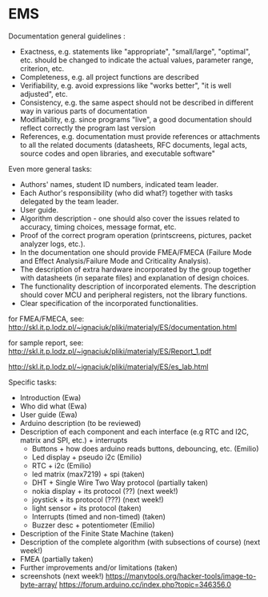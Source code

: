 # EMS

Documentation general guidelines : 

- Exactness, e.g. statements like "appropriate", "small/large", "optimal", etc. should be changed to indicate the actual values, parameter range, criterion, etc.
- Completeness, e.g. all project functions are described
- Verifiability, e.g. avoid expressions like "works better", "it is well adjusted", etc.
- Consistency, e.g. the same aspect should not be described in different way in various parts of documentation
- Modifiability, e.g. since programs "live", a good documentation should reflect correctly the program last version
- References, e.g. documentation must provide references or attachments to all the related documents (datasheets, RFC documents, legal acts, source codes and open libraries, and executable software"


Even more general tasks:

- Authors' names, student ID numbers, indicated team leader.
- Each Author's responsibility (who did what?) together with tasks delegated by the team leader.
- User guide.
- Algorithm description - one should also cover the issues related to accuracy, timing choices, message format, etc. 
- Proof of the correct program operation (printscreens, pictures, packet analyzer logs, etc.).
- In the documentation one should provide FMEA/FMECA (Failure Mode and Effect Analysis/Failure Mode and Criticality Analysis).
- The description of extra hardware incorporated by the group together with datasheets (in separate files) and explanation of design choices.
- The functionality description of incorporated elements. The description should cover MCU and peripheral registers, not the library functions.
- Clear specification of the incorporated functionalities.


for FMEA/FMECA, see: http://skl.it.p.lodz.pl/~ignaciuk/pliki/materialy/ES/documentation.html

for sample report, see: http://skl.it.p.lodz.pl/~ignaciuk/pliki/materialy/ES/Report_1.pdf

http://skl.it.p.lodz.pl/~ignaciuk/pliki/materialy/ES/es_lab.html


Specific tasks:
- Introduction (Ewa)
- Who did what (Ewa)
- User guide (Ewa)
- Arduino description (to be reviewed)
- Description of each component and each interface (e.g RTC and I2C, matrix and SPI, etc.) + interrupts
  - Buttons + how does arduino reads buttons, debouncing, etc. (Emilio)
  - Led display + pseudo i2c (Emilio)
  - RTC + i2c (Emilio)
  - led matrix (max7219) + spi (taken)
  - DHT + Single Wire Two Way protocol (partially taken)
  - nokia display + its protocol (??) (next week!)
  - joystick + its protocol (???) (next week!)
  - light sensor + its protocol (taken)
  - Interrupts (timed and non-timed) (taken)
  - Buzzer desc + potentiometer (Emilio)
- Description of the Finite State Machine (taken)
- Description of the complete algorithm (with subsections of course) (next week!)
- FMEA (partially taken)
- Further improvements and/or limitations (taken)
- screenshots (next week!)
https://manytools.org/hacker-tools/image-to-byte-array/
https://forum.arduino.cc/index.php?topic=346356.0
